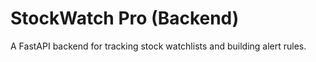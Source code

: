 # StockWatch Pro (Backend)
A FastAPI backend for tracking stock watchlists and building alert rules.
